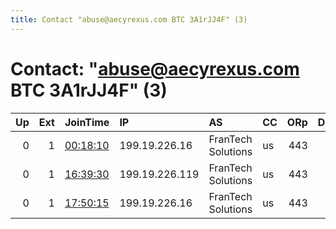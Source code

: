 ```yaml
---
title: Contact "abuse@aecyrexus.com BTC 3A1rJJ4F" (3)
---
```


# Contact: "abuse@aecyrexus.com BTC 3A1rJJ4F" (3)

|   Up |   Ext | JoinTime                                                                                            | IP             | AS                 | CC   |   ORp |   Dirp | OS    | Version   | Nickname    |   eFamMembers |
|-----:|------:|:----------------------------------------------------------------------------------------------------|:---------------|:-------------------|:-----|------:|-------:|:------|:----------|:------------|--------------:|
|    0 |     1 | [00:18:10](https://metrics.torproject.org/rs.html#details/A16314574332D650F3EE78F1CE1F8A072B188C20) | 199.19.226.16  | FranTech Solutions | us   |   443 |     80 | Linux | 0.3.4.9   | HeftySmurf  |             1 |
|    0 |     1 | [16:39:30](https://metrics.torproject.org/rs.html#details/19873B9CFBBEF16FBD0478B38B8159178C752BA7) | 199.19.226.119 | FranTech Solutions | us   |   443 |     80 | Linux | 0.3.4.9   | ClumsySmurf |             1 |
|    0 |     1 | [17:50:15](https://metrics.torproject.org/rs.html#details/550F4ACEA7DC35B3F1874F10A345708D5B7256D5) | 199.19.226.16  | FranTech Solutions | us   |   443 |     80 | Linux | 0.3.4.9   | HeftySmurf  |             1 |
